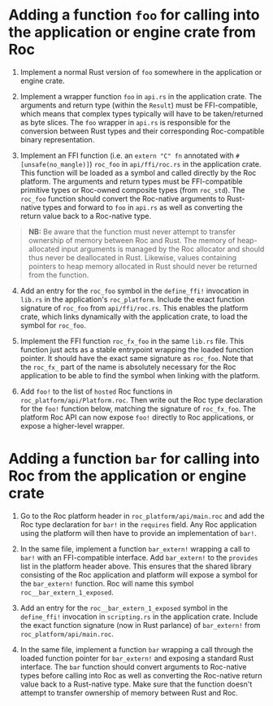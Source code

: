 # Adding a function `foo` for calling into the application or engine crate from Roc

1. Implement a normal Rust version of `foo` somewhere in the application or engine crate.

2. Implement a wrapper function `foo` in `api.rs` in the application crate. The arguments and return type (within the `Result`) must be FFI-compatible, which means that complex types typically will have to be taken/returned as byte slices. The `foo` wrapper in `api.rs` is responsible for the conversion between Rust types and their corresponding Roc-compatible binary representation.

3. Implement an FFI function (i.e. an `extern "C" fn` annotated with `#[unsafe(no_mangle)]`) `roc_foo` in `api/ffi/roc.rs` in the application crate. This function will be loaded as a symbol and called directly by the Roc platform. The arguments and return types must be FFI-compatible primitive types or Roc-owned composite types (from `roc_std`). The `roc_foo` function should convert the Roc-native arguments to Rust-native types and forward to `foo` in `api.rs` as well as converting the return value back to a Roc-native type.

> **NB:** Be aware that the function must never attempt to transfer ownership of memory between Roc and Rust. The memory of heap-allocated input arguments is managed by the Roc allocator and should thus never be deallocated in Rust. Likewise, values containing pointers to heap memory allocated in Rust should never be returned from the function.

4. Add an entry for the `roc_foo` symbol in the `define_ffi!` invocation in `lib.rs` in the application's `roc_platform`. Include the exact function signature of `roc_foo` from `api/ffi/roc.rs`. This enables the platform crate, which links dynamically with the application crate, to load the symbol for `roc_foo`.

5. Implement the FFI function `roc_fx_foo` in the same `lib.rs` file. This function just acts as a stable entrypoint wrapping the loaded function pointer. It should have the exact same signature as `roc_foo`. Note that the `roc_fx_` part of the name is absolutely necessary for the Roc application to be able to find the symbol when linking with the platform.

6. Add `foo!` to the list of `hosted` Roc functions in `roc_platform/api/Platform.roc`. Then write out the Roc type declaration for the `foo!` function below, matching the signature of `roc_fx_foo`. The platform Roc API can now expose `foo!` directly to Roc applications, or expose a higher-level wrapper.

# Adding a function `bar` for calling into Roc from the application or engine crate

1. Go to the Roc platform header in `roc_platform/api/main.roc` and add the Roc type declaration for `bar!` in the `requires` field. Any Roc application using the platform will then have to provide an implementation of `bar!`.

2. In the same file, implement a function `bar_extern!` wrapping a call to `bar!` with an FFI-compatible interface. Add `bar_extern!` to the `provides` list in the platform header above. This ensures that the shared library consisting of the Roc application and platform will expose a symbol for the `bar_extern!` function. Roc will name this symbol `roc__bar_extern_1_exposed`.

3. Add an entry for the `roc__bar_extern_1_exposed` symbol in the `define_ffi!` invocation in `scripting.rs` in the application crate. Include the exact function signature (now in Rust parlance) of `bar_extern!` from `roc_platform/api/main.roc`.

4. In the same file, implement a function `bar` wrapping a call through the loaded function pointer for `bar_extern!` and exposing a standard Rust interface. The `bar` function should convert arguments to Roc-native types before calling into Roc as well as converting the Roc-native return value back to a Rust-native type. Make sure that the function doesn't attempt to transfer ownership of memory between Rust and Roc.
